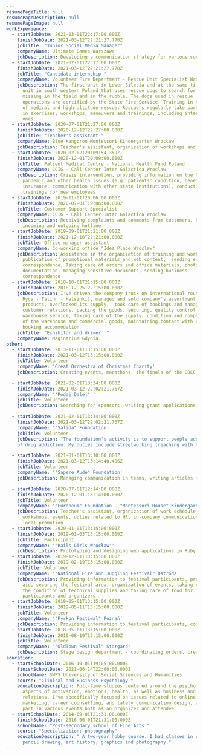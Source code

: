 ```yaml
---
resumePageTitle: null
resumePageDescription: null
resumePageImage: null
workExperience:
  - startJobDate: 2021-03-01T22:17:00.000Z
    finishJobDate: 2021-03-12T22:21:27.770Z
    jobTitle: "Junior Social Media Manager"
    companyName: Ultimate Games Warszawa 
    jobDescription: Developing a communication strategy for various social channels, creating and publishing content, including the content of posts, graphics, videos, live content, analyzing statistics and reporting the results of activities, website optimization, building SEO.
  - startJobDate: 2021-02-01T22:17:00.000Z
    finishJobDate: 2021-03-12T22:21:27.770Z
    jobTitle: "Candidate internship "
    companyName: Volunteer Fire Department - Rescue Unit Specialist Wrocław
    jobDescription: The first unit in Lower Silesia and at the same time the largest
      unit in south-western Poland that uses rescue dogs to search for people
      missing in the field and in the rubble. The dogs used in rescue
      operations are certified by the State Fire Service. Training in the field
      of medical and high altitude rescue. Rescuers regularly take part
      in exercises, workshops, maneuvers and trainings, including international
      ones.
  - startJobDate: 2020-07-01T21:27:00.000Z
    finishJobDate: 2020-12-12T22:27:00.000Z
    jobTitle: "Teacher's assistant "
    companyName: Blue Kangoroo Montessori Kindergarten Wrocław
    jobDescription: Teacher's assistant, organization of workshops and events, therapeutic exercises
  - startJobDate: 2020-02-02T20:09:54.359Z
    finishJobDate: 2020-12-01T20:09:00.000Z
    jobTitle: Patient Medical Centre - National Health Fund Poland
    companyName: CCIG - Call Center Inter Galactica Wroclaw
    jobDescription: Crisis intervention, providing information on the Covid-19
      pandemic and other health issues (e.g. patients' condition, benefits,
      insurance, communication with other state institutions), conducting
      trainings for new employees
  - startJobDate: 2019-11-01T20:06:00.000Z
    finishJobDate: 2020-07-01T19:06:00.000Z
    jobTitle: Customer Support Specialist
    companyName: CCIG - Call Center Inter Galactica Wroclaw
    jobDescription: Receiving complaints and comments from customers, handling
      incoming and outgoing hotline
  - startJobDate: 2019-09-01T21:21:00.000Z
    finishJobDate: 2021-12-10T22:21:00.000Z
    jobTitle: Office manager assistant
    companyName: Co-working office "Idea Place Wroclaw"
    jobDescription: Assistance in the organization of training and workshops,
      publication of promotional materials and web content,  sending e-mail
      correspondence, Taking care of orders and office materials, photocopying
      documentation, managing sensitive documents, sending business
      correspondence
  - startJobDate: 2018-10-01T21:15:00.000Z
    finishJobDate: 2018-12-25T22:15:00.000Z
    jobDescription: I've driven the company truck on international routes  (Gdynia -
      Ryga - Talinn - Helsinki), managed and sold company's assortment of
      products, overlooked its supply,  took care of bookings and managed
      customer relations, packing the goods, securing, quality control products,
      warehouse service, taking care of the supply, condition and completeness
      of the warehouse and commercial goods, maintaining contact with customers,
      booking accommodation
    jobTitle: "Exhibitor and driver  "
    companyName: Maginarium Gdynia
other:
  - startJobDate: 2013-11-01T13:15:00.000Z
    finishJobDate: 2021-03-12T13:15:00.000Z
    jobTitle: Volunteer
    companyName: 'Great Orchestra of Christmas Charity'
    jobDescription: Creating events, marathons, the finals of the GOCC, raising funds for the healthcare system, providing information to event participants, providing first aid, securing the festival area, organizing events, taking care of the technical supply, organizing meals for volunteers, taking care of marqueeing, caring for new volunteers, coordinating orders

  - startJobDate: 2021-02-01T13:34:00.000Z
    finishJobDate: 2021-03-12T22:02:21.767Z
    companyName: '"Podaj Dalej" '
    jobTitle: Volunteer
    jobDescription: Searching for sponsors, writing grant applications, expanding the foundation's marketing activities, building a website - improving the UX and UI of the website, building an online store, developing graphics, photography, developing a marketing campaign, taking care of the YouTube channel and other channels in social media, searching for tools to improve children's room designs, expand the scope of assistance, search for developers, preparation of cost estimates and documentation, securing and transporting technical materials, supervising social and construction workers, helping with the organization of the deed Forward, organizing activities for families and children, maintaining lasting relationships in the foundation - building a community of people who were helped, integration, organizing meetings

  - startJobDate: 2021-02-01T13:34:00.000Z
    finishJobDate: 2021-03-12T22:02:21.767Z
    companyName: '"Salida" Foundation'
    jobTitle: Volunteer
    jobDescription: "The foundation's activity is to support people addicted to psychoactive substances, people at risk of exclusion, foreigners, and people experiencing violence. 
    of drug addiction. My duties include streetworking (reaching with help directly to people at risk), running a drop-in after-school club, supporting a therapeutic day-room, therapeutic work with addicted, searching for jobs for people at risk of exclusion, taking care of the CV and recruitment process to increase the chances of success obtaining official funds and sponsors for the development of the foundation, promotion of the foundation in other aid centers and in the media, developing visual marketing, printing posters"

  - startJobDate: 2021-01-01T13:10:00.000Z
    finishJobDate: 2021-03-12T13:14:40.486Z
    jobTitle: Volunteer
    companyName: '"Sapere Aude" Foundation'
    jobDescription: Managing communication in teams, writing articles for the foundation's blog and facebook, moderating discussions on the fanpage and Facebook groups, promoting the foundation's activities, conducting and developing foundation reports, creating entries for the foundation's website, organizing workshop meetings, preparing graphics for the website, preparing and implementation of projects / grants for organizations, obtaining government and EU funds, acquiring sponsors, implementing think tanks, participating in training, e.g. in front of the camera, organization of conferences, communication with press spokesmen, the ministry of health, ministers for youth policy and project coordination and conferences. 

  - startJobDate: 2020-07-01T12:14:00.000Z
    finishJobDate: 2020-12-01T13:14:00.000Z
    jobTitle: Volunteer
    companyName: '"Europeum" Foundation - "Montessori House" Kindergarten Wroclaw'
    jobDescription: Teacher's assistant, organization of work schedule, trainings,
      workshops, events, duties related to HR, in-company communication and
      local promotion
  - startJobDate: 2020-01-01T13:15:00.000Z
    finishJobDate: 2019-01-03T13:15:00.000Z
    jobTitle: Participant
    companyName: '"Rails Girls Wrocław"'
    jobDescription: Prototyping and designing web applications in Ruby
  - startJobDate: 2019-12-01T13:15:00.000Z
    finishJobDate: 2019-02-19T13:15:00.000Z
    jobTitle: Volunteer
    companyName: '"National Fire and Juggling Festival" Ostróda'
    jobDescription: Providing information to festival participants, providing first
      aid, securing the festival area, organization of events, taking care of
      the condition of technical supplies and taking care of food for festival
      participants and organizers
  - startJobDate: 2019-05-01T13:15:00.000Z
    finishJobDate: 2019-05-11T13:15:00.000Z
    jobTitle: Volunteer
    companyName: '"Pyrkon Festiwal" Poznań'
    jobDescription: Providing information to festival participants, communication between teams, providing first aid, securing the festival area, organizing lectures, meetings with authors of books, comics, actors, scientists
  - startJobDate: 2018-05-01T13:15:00.000Z
    finishJobDate: 2019-08-19T13:15:00.000Z
    jobTitle: Volunteer
    companyName: '"OldTown Festival" Stargard' 
    jobDescription: Stage design department - coordinating orders, creating scenographic elements, team building, taking care of visual details, taking care of the marketing image of the event
education:
  - startSchoolDate: 2016-10-01T19:05:00.000Z
    finishSchoolDate: 2021-06-14T22:00:00.000Z
    schoolName: SWPS University of Social Sciences and Humanities
    course: "Clinical and Business Psychology "
    educationDescription: Full-time studies centered around the psychological
      aspects of motivation, emotions, health, as well as business and social
      relations. I've specifically focused on issues related to online
      marketing, career counselling, and lately communication design, and take
      part in various events both as an organizer and attendee.
  - startSchoolDate: 2014-09-01T21:31:00.000Z
    finishSchoolDate: 2016-06-01T21:31:00.000Z
    schoolName: "Post-secondary school of Fine Arts "
    course: "Specialization: photography"
    educationDescription: " A two-year hobby course. I had classes in painting,
      pencil drawing, art history, graphics and photography."
---
```

